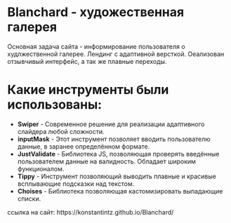 # Blanchard - художественная галерея
Основная задача сайта - информирование пользователя о худлжественной галерее. Лендинг с адаптивной версткой.
Оеализован отзывчивый интерфейс, а так же плавные переходы.
# Какие инструменты были использованы:
<ul>
  <li><b>Swiper</b> - Современное решение для реализации адаптивного слайдера любой сложности. </li>
  <li><b>inputMask</b> - Этот инструмент позволяет вводить пользователю данные, в заранее определённом формате. </li>
  <li><b>JustValidate</b> - Библиотека JS, позволяющая проверять введённые пользователем данные на валидность. Обладает широким функционалом. </li>
  <li><b>Tippy</b> - Инструмент позволяющий выводить плавные и красивые всплывающие подсказки над текстом. </li>
  <li><b>Choises</b> - Библиотека позволяющая кастомизировать выпадающие списки. </li>
</ul>
ссылка на сайт: https://konstantintz.github.io/Blanchard/
